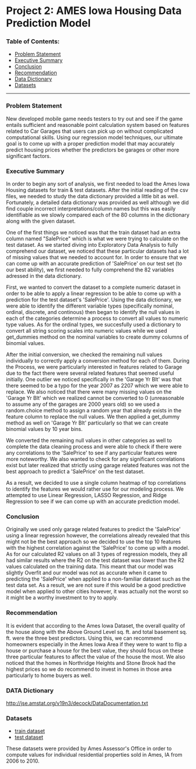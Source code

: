 # Project 2: AMES Iowa Housing Data Prediction Model


### Table of Contents:
- [Problem Statement](###Problem-Statement)
- [Executive Summary](###Executive-Summary)
- [Conclusion](###Conclusion)
- [Recommendation](###Recommendation)
- [Data Dictionary](###Data-Dictionary)
- [Datasets](###Datasets)
---
### Problem Statement

New developed mobile game needs testers to try out and see if the game entails sufficient and reasonable point calculation system based on features related to Car Garages  that users can pick up on without complicated computational skills. Using our regression model techniques, our ultimate goal is to come up with a proper prediction model that may accurately predict housing prices whether the predictors be garages or other more significant factors.



### Executive Summary

In order to begin any sort of analysis, we first needed to load the Ames Iowa Housing datasets for train & test datasets.  After the initial reading of the csv files, we needed to study the data dictionary provided a little bit as well.  Fortunately, a detailed data dictionary was provided as well although we did find couple incorrect interpretations/column names but this was easily identifiable as we slowly compared each of the 80 columns in the dictionary along with the given dataset. 

One of the first things we noticed was that the train dataset had an extra column named "SalePrice" which is what we were trying to calculate on the test dataset.  As we started diving into Exploratory Data Analysis to fully comprehend our dataset, we noticed that these particular datasets had a lot of missing values that we needed to account for.  In order to  ensure that we can come up with an accurate prediction of 'SalePrice' on our test set (to our best ability), we first needed to fully comprehend the 82 variables adressed in the data dictionary.  

First, we wanted to convert the dataset to a complete numeric dataset in order to be able to apply a linear regression to be able to come up with a prediction for the test dataset's 'SalePrice'.  Using the data dictionary, we were able to identify the different variable types (specifically nominal, ordinal, discrete, and continous) then began to identify the null values in each of the categories determine a process to convert all values to numeric type values.  As for the ordinal types, we succesfully used a dictionary to convert all string scoring scales into numeric values while we used get_dummies method on the nominal variables to create dummy columns of binomial values.

After the initial conversion, we checked the remaining null values individually to correctly apply a conversion method for each of them.  During the Process, we were particularly interested in features related to Garage due to the fact there were several related features that seemed useful initially.  One outlier we noticed specifically in the 'Garage Yr Blt' was that there seemed to be a typo for the year 2007 as 2207 which we were able to replace.  We also noticed that there were many missing values on the 'Garage Yr Blt' which we realized cannot be converted to 0 (unreasonable to assume any of the garages are 2000 years old) so we used a random.choice method to assign a random year that already exists in the feature column to replace the null values.  We then applied a get_dummy method as well on 'Garage Yr Blt' particularly so that we can create binomial values by 10 year bins.

We converted the remaining null values in other categories as well to complete the data cleaning process and were able to check if there were any correlations to the 'SalePrice' to see if any particular features were more noteworthy.  We also wanted to check for any significant correlations exist but later realized that strictly using garage related features was not the best approach to predict a 'SalePrice' on the test dataset.

As a result, we decided to use a single column heatmap of top correlations to identify the features we would rather use for our modeling process.  We attempted to use Linear Regression, LASSO Regression, and Ridge Regression to see if we can come up with an accurate prediction model.  

### Conclusion

Originally we used only garage related features to predict the 'SalePrice' using a linear regression however, the correlations already revealed that this might not be the best approach so we decided to use the top 10 features with the highest correlation against the 'SalePrice' to come up with a model.  As for our calculated R2 values on all 3 types of regression models, they all had similar results where the R2 on the test dataset was lower than the R2 values calculated on the training data.  This meant that our model was slightly Overfit and our model was not as accurate when it came to predicting the 'SalePrice' when applied to a non-familiar dataset such as the test data set.  As a result, we are not sure if this would be a good predictive model when applied to other cities however, it was actually not the worst so it might be a worthy investment to try to apply.  

### Recommendation

It is evident that according to the Ames Iowa Dataset, the overall quality of the house along with the Above Ground Level sq. ft. and total basement sq. ft. were the three best predictors.  Using this, we can recommend homeowners especially in the Ames Iowa Area if they were to want to flip a house or purchase a house for the best value, they should focus on these three particular features to affect the value of the house the most. We also noticed that the homes in Northridge Heights and Stone Brook had the highest prices so we do recommend to invest in homes in those area particularly to home buyers as well.  

### DATA Dictionary

http://jse.amstat.org/v19n3/decock/DataDocumentation.txt


### Datasets

- [train dataset](./dataset/train.csv)
- [test dataset](./dataset/test.csv)


These datasets were provided by Ames Assessor's Office in order to compute values for individual residential properties sold in Ames, IA from 2006 to 2010.  




